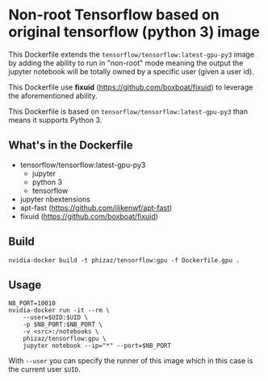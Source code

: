 # Non-root Tensorflow based on original tensorflow (python 3) image

This Dockerfile extends the `tensorflow/tensorflow:latest-gpu-py3` image by adding the ability to run in "non-root" mode meaning the output the jupyter notebook will be totally owned by a specific user (given a user id).

This Dockerfile use **fixuid** (https://github.com/boxboat/fixuid) to leverage the aforementioned ability.

This Dockerfile is based on `tensorflow/tensorflow:latest-gpu-py3` than means it supports Python 3.

## What's in the Dockerfile

- tensorflow/tensorflow:latest-gpu-py3
    - jupyter
    - python 3
    - tensorflow
- jupyter nbextensions
- apt-fast (https://github.com/ilikenwf/apt-fast)
- fixuid (https://github.com/boxboat/fixuid)

## Build

```
nvidia-docker build -t phizaz/tensorflow:gpu -f Dockerfile.gpu .
```

## Usage

```
NB_PORT=10010
nvidia-docker run -it --rm \
    --user=$UID:$UID \
    -p $NB_PORT:$NB_PORT \
    -v <src>:/notebooks \
    phizaz/tensorflow:gpu \
    jupyter notebook --ip="*" --port=$NB_PORT
```

With `--user` you can specify the runner of this image which in this case is the current user `$UID`.
